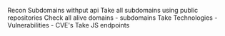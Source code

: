 Recon Subdomains withput api
Take all subdomains using public repositories
Check all alive domains - subdomains
Take Technologies - Vulnerabilities - CVE's
Take JS endpoints



